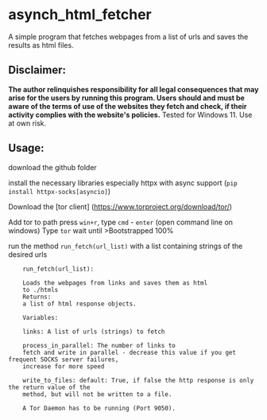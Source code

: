 # asynch_html_fetcher
A simple program that fetches webpages from a list of urls and saves the results as html files.

## Disclaimer:
**The author relinquishes responsibility for all legal consequences that may arise for the users by running this program. Users should and must be aware of the terms of use of the websites they fetch and check, if their activity complies with the website's policies.**
Tested for Windows 11.
Use at own risk.

## Usage:

download the github folder

install the necessary libraries
especially httpx with async support 
(```pip install httpx-socks[asyncio]```)

Download the [tor client]
(https://www.torproject.org/download/tor/)

Add tor to path
press ```win+r```, type ```cmd``` - ```enter``` (open command line on windows) 
Type ```tor```
wait until >Bootstrapped 100%

run the method ```run_fetch(url_list)``` with a list containing strings of the desired urls


        
        run_fetch(url_list):
        
        Loads the webpages from links and saves them as html
        to ./htmls
        Returns:
        a list of html response objects.

        Variables: 

        links: A list of urls (strings) to fetch

        process_in_parallel: The number of links to 
        fetch and write in parallel - decrease this value if you get frequent SOCKS server failures, 
        increase for more speed

        write_to_files: default: True, if false the http response is only the return value of the
        method, but will not be written to a file.

        A Tor Daemon has to be running (Port 9050).
      
